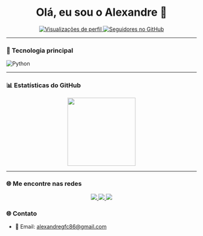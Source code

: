 <h1 align="center">Olá, eu sou o Alexandre 👋</h1>

<p align="center">
  <a href="https://github.com/alexandreguimaraes">
    <img src="https://komarev.com/ghpvc/?username=alexandreguimaraes&style=flat&color=blue" alt="Visualizações de perfil" />
  </a>
  <a href="https://github.com/alexandreguimaraes?tab=followers">
    <img src="https://img.shields.io/github/followers/alexandreguimaraes?label=Seguidores&style=flat" alt="Seguidores no GitHub" />
  </a>
</p>

---

### 🐍 Tecnologia principal
![Python](https://img.shields.io/badge/-Python-3776AB?style=flat-square&logo=python&logoColor=white)

---

### 📊 Estatísticas do GitHub
<p align="center">
  <img height="180em" src="https://github-readme-stats.vercel.app/api?username=alexandreguimaraes&show_icons=true&theme=tokyonight" />
</p>

---

### 🌐 Me encontre nas redes

<p align="center">
  <a href="https://www.linkedin.com/in/alexandre-guimarães-a0b62230a" target="_blank">
    <img src="https://img.shields.io/badge/LinkedIn-0A66C2?style=for-the-badge&logo=linkedin&logoColor=white" />
  </a>
  <a href="https://www.instagram.com/guimaraeesz/?next=%2F" target="_blank">
    <img src="https://img.shields.io/badge/Instagram-E4405F?style=for-the-badge&logo=instagram&logoColor=white" />
  </a>
  <a href="https://discord.com/users/597555766286745610" target="_blank">
    <img src="https://img.shields.io/badge/Discord-5865F2?style=for-the-badge&logo=discord&logoColor=white" />
  </a>
</p>


### 🌐 Contato
- 📧 Email: alexandregfc86@gmail.com

